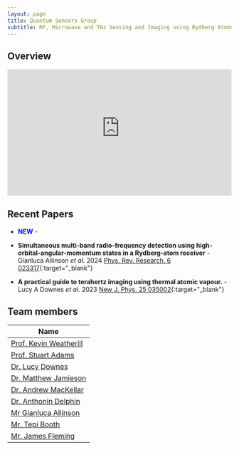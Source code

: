 ```yaml
---
layout: page
title: Quantum Sensors Group
subtitle: RF, Microwave and THz Sensing and Imaging using Rydberg Atoms
---
```

## Overview

<!-- Responsive 16:9 Aspect Ratio --->
<div style="position:relative;padding-bottom:56.25%;">
    <iframe 
        style="width:100%;height:100%;position:absolute;left:0px;top:0px;" 
        frameborder="0" 
        width="100%" 
        height="100%" 
        allowfullscreen 
        allow="accelerometer; autoplay; clipboard-write; encrypted-media; gyroscope; picture-in-picture; web-share"
        src="https://www.youtube-nocookie.com/embed/Oe9Ow9nByyo?si=B8HvGHqX3myxsEOR&amp;start=8">
    </iframe>
</div>

## Recent Papers

- <span style="color:blue">**NEW**</span> - 

- **Simultaneous multi-band radio-frequency detection using high-orbital-angular-momentum states in a Rydberg-atom receiver** - Gianluca Allinson _et al._ 2024 [Phys. Rev. Research. 6 023317](https://journals.aps.org/prresearch/pdf/10.1103/PhysRevResearch.6.023317){:target="_blank"}

- **A practical guide to terahertz imaging using thermal atomic vapour.** - Lucy A Downes _et al._ 2023 [New J. Phys. 25 035002](https://iopscience.iop.org/article/10.1088/1367-2630/acb80c/meta){:target="_blank"}

## Team members

|**Name**|
|--------|
|[Prof. Kevin Weatherill](https://www.durham.ac.uk/staff/k-j-weatherill/)|
|[Prof. Stuart Adams](https://www.durham.ac.uk/staff/c-s-adams/)|
|[Dr. Lucy Downes](https://www.durham.ac.uk/staff/lucy-downes/)|
|[Dr. Matthew Jamieson](https://www.durham.ac.uk/staff/matthew-j-jamieson/)|
|[Dr. Andrew MacKellar](https://www.durham.ac.uk/staff/andrew-r-mackellar/)|
|[Dr. Anthonin Delphin](https://www.durham.ac.uk/staff/anthonin-delphan/)|
|[Mr Gianluca Allinson ](https://www.durham.ac.uk/staff/gianluca-allinson/)|
|[Mr. Tepi Booth](https://www.durham.ac.uk/staff/imhotep-t-booth/)|
|[Mr. James Fleming](https://www.durham.ac.uk/staff/james-p-fleming/)|
